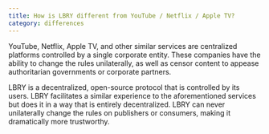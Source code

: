 ```yaml
---
title: How is LBRY different from YouTube / Netflix / Apple TV?
category: differences
---
```


YouTube, Netflix, Apple TV, and other similar services are centralized platforms controlled by a single corporate entity. These companies have the ability to change the rules unilaterally, as well as censor content to appease authoritarian governments or corporate partners.

LBRY is a decentralized, open-source protocol that is controlled by its users. LBRY facilitates a similar experience to the aforementioned services but does it in a way that is entirely decentralized. LBRY can never unilaterally change the rules on publishers or consumers, making it dramatically more trustworthy.
